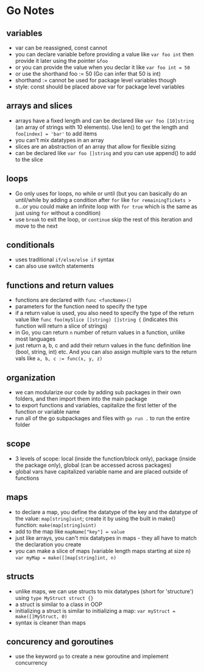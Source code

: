 # Go Notes

## variables 

* var can be reassigned, const cannot
* you can declare variable before providing a value like `var foo int` then provide it later using the pointer `&foo`
* or you can provide the value when you declar it like `var foo int = 50`
* or use the shorthand foo := 50 (Go can infer that 50 is int)
* shorthand := cannot be used for package level variables though
* style: const should be placed above var for package level variables

## arrays and slices

* arrays have a fixed length and can be declared like `var foo [10]string` (an array of strings with 10 elements).  Use len() to get the length and `foo[index] = 'bar'` to add items
* you can't mix datatypes in an array
* slices are an abstraction of an array that allow for flexible sizing 
* can be declared like `var foo []string` and you can use append() to add to the slice


## loops

* Go only uses for loops, no while or until (but you can basically do an until/while by adding a condition after `for` like `for remainingTickets > 0`...or you could make an infinite loop with `for true` which is the same as just using `for` without a condition)
* use `break` to exit the loop, or `continue` skip the rest of this iteration and move to the next

## conditionals

* uses traditional `if/else/else if` syntax
* can also use switch statements

## functions and return values

* functions are declared with `func <funcName>()` 
* parameters for the function need to specify the type
* if a return value is used, you also need to specify the type of the return value like `func foo(mySlice []string) []string {` (indicates this function will return a slice of strings)
* in Go, you can return `n` number of return values in a function, unlike most languages
* just return a, b, c and add their return values in the func definition line (bool, string, int) etc.  And you can also assign multiple vars to the return vals like `a, b, c := func(x, y, z)`

## organization

* we can modularize our code by adding sub packages in their own folders, and then import them into the main package
* to export functions and variables, capitalize the first letter of the function or variable name
* run all of the go subpackages and files with `go run .` to run the entire folder

## scope

* 3 levels of scope: local (inside the function/block only), package (inside the package only), global (can be accessed across packages)
* global vars have capitalized variable name and are placed outside of functions


## maps

* to declare a map, you define the datatype of the key and the datatype of the value: `map[string]uint`; create it by using the built in make() function: `make(map[string]uint)`
* add to the map like `mapName["key"] = value`
* just like arrays, you can't mix datatypes in maps - they all have to match the declaration you create
* you can make a slice of maps (variable length maps starting at size n) `var myMap = make([]map[string]int, n)`

## structs

* unlike maps, we can use structs to mix datatypes (short for 'structure') using `type MyStruct struct {}`
* a struct is similar to a class in OOP
* initializing a struct is similar to initializing a map: `var myStruct = make([]MyStruct, 0)`
* syntax is cleaner than maps

## concurency and goroutines

* use the keyword `go` to create a new goroutine and implement concurrency
